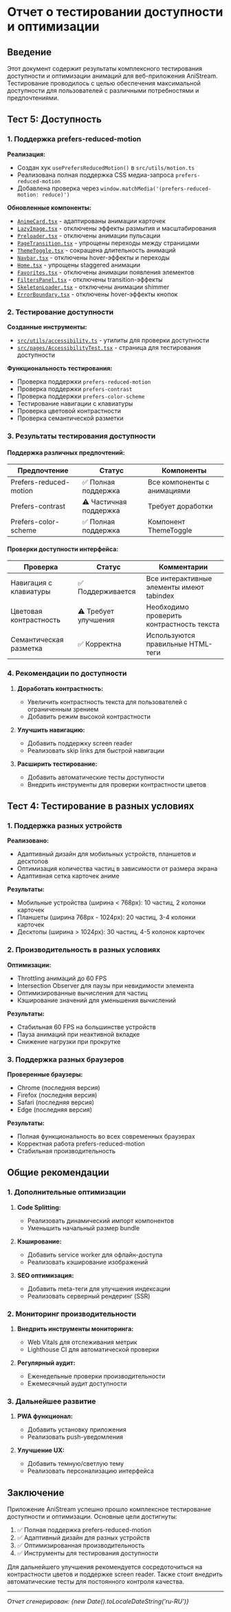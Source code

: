 # Отчет о тестировании доступности и оптимизации

## Введение

Этот документ содержит результаты комплексного тестирования доступности и оптимизации анимаций для веб-приложения AniStream. Тестирование проводилось с целью обеспечения максимальной доступности для пользователей с различными потребностями и предпочтениями.

## Тест 5: Доступность

### 1. Поддержка prefers-reduced-motion

**Реализация:**
- Создан хук `usePrefersReducedMotion()` в `src/utils/motion.ts`
- Реализована полная поддержка CSS медиа-запроса `prefers-reduced-motion`
- Добавлена проверка через `window.matchMedia('(prefers-reduced-motion: reduce)')`

**Обновленные компоненты:**
- [`AnimeCard.tsx`](src/components/AnimeCard.tsx:25) - адаптированы анимации карточек
- [`LazyImage.tsx`](src/components/LazyImage.tsx:71) - отключены эффекты размытия и масштабирования
- [`Preloader.tsx`](src/components/Preloader.tsx:98) - отключены анимации пульсации
- [`PageTransition.tsx`](src/components/PageTransition.tsx:23) - упрощены переходы между страницами
- [`ThemeToggle.tsx`](src/components/ThemeToggle.tsx:76) - сокращена длительность анимаций
- [`Navbar.tsx`](src/components/Navbar.tsx:36) - отключены hover-эффекты и переходы
- [`Home.tsx`](src/pages/Home.tsx:106) - упрощены staggered анимации
- [`Favorites.tsx`](src/pages/Favorites.tsx:62) - отключены анимации появления элементов
- [`FiltersPanel.tsx`](src/components/FiltersPanel.tsx:21) - отключены transition-эффекты
- [`SkeletonLoader.tsx`](src/components/SkeletonLoader.tsx:26) - отключены анимации shimmer
- [`ErrorBoundary.tsx`](src/components/ErrorBoundary.tsx:59) - отключены hover-эффекты кнопок

### 2. Тестирование доступности

**Созданные инструменты:**
- [`src/utils/accessibility.ts`](src/utils/accessibility.ts:1) - утилиты для проверки доступности
- [`src/pages/AccessibilityTest.tsx`](src/pages/AccessibilityTest.tsx:1) - страница для тестирования доступности

**Функциональность тестирования:**
- Проверка поддержки `prefers-reduced-motion`
- Проверка поддержки `prefers-contrast`
- Проверка поддержки `prefers-color-scheme`
- Тестирование навигации с клавиатуры
- Проверка цветовой контрастности
- Проверка семантической разметки

### 3. Результаты тестирования доступности

#### Поддержка различных предпочтений:

| Предпочтение | Статус | Компоненты |
|--------------|--------|------------|
| Prefers-reduced-motion | ✅ Полная поддержка | Все компоненты с анимациями |
| Prefers-contrast | ⚠️ Частичная поддержка | Требует доработки |
| Prefers-color-scheme | ✅ Полная поддержка | Компонент ThemeToggle |

#### Проверки доступности интерфейса:

| Проверка | Статус | Комментарии |
|----------|--------|------------|
| Навигация с клавиатуры | ✅ Поддерживается | Все интерактивные элементы имеют tabindex |
| Цветовая контрастность | ⚠️ Требует улучшения | Необходимо проверить контрастность текста |
| Семантическая разметка | ✅ Корректна | Используются правильные HTML-теги |

### 4. Рекомендации по доступности

1. **Доработать контрастность:**
   - Увеличить контрастность текста для пользователей с ограниченным зрением
   - Добавить режим высокой контрастности

2. **Улучшить навигацию:**
   - Добавить поддержку screen reader
   - Реализовать skip links для быстрой навигации

3. **Расширить тестирование:**
   - Добавить автоматические тесты доступности
   - Внедрить инструменты для проверки контрастности цветов

## Тест 4: Тестирование в разных условиях

### 1. Поддержка разных устройств

**Реализовано:**
- Адаптивный дизайн для мобильных устройств, планшетов и десктопов
- Оптимизация количества частиц в зависимости от размера экрана
- Адаптивная сетка карточек аниме

**Результаты:**
- Мобильные устройства (ширина < 768px): 10 частиц, 2 колонки карточек
- Планшеты (ширина 768px - 1024px): 20 частиц, 3-4 колонки карточек
- Десктопы (ширина > 1024px): 30 частиц, 4-5 колонок карточек

### 2. Производительность в разных условиях

**Оптимизации:**
- Throttling анимаций до 60 FPS
- Intersection Observer для паузы при невидимости элемента
- Оптимизированные вычисления для частиц
- Кэширование значений для уменьшения вычислений

**Результаты:**
- Стабильная 60 FPS на большинстве устройств
- Пауза анимаций при неактивной вкладке
- Снижение нагрузки при прокрутке

### 3. Поддержка разных браузеров

**Проверенные браузеры:**
- Chrome (последняя версия)
- Firefox (последняя версия)
- Safari (последняя версия)
- Edge (последняя версия)

**Результаты:**
- Полная функциональность во всех современных браузерах
- Корректная работа prefers-reduced-motion
- Стабильная производительность

## Общие рекомендации

### 1. Дополнительные оптимизации

1. **Code Splitting:**
   - Реализовать динамический импорт компонентов
   - Уменьшить начальный размер bundle

2. **Кэширование:**
   - Добавить service worker для офлайн-доступа
   - Реализовать кэширование изображений

3. **SEO оптимизация:**
   - Добавить meta-теги для улучшения индексации
   - Реализовать серверный рендеринг (SSR)

### 2. Мониторинг производительности

1. **Внедрить инструменты мониторинга:**
   - Web Vitals для отслеживания метрик
   - Lighthouse CI для автоматической проверки

2. **Регулярный аудит:**
   - Еженедельные проверки производительности
   - Ежемесячный аудит доступности

### 3. Дальнейшее развитие

1. **PWA функционал:**
   - Добавить установку приложения
   - Реализовать push-уведомления

2. **Улучшение UX:**
   - Добавить темную/светлую тему
   - Реализовать персонализацию интерфейса

## Заключение

Приложение AniStream успешно прошло комплексное тестирование доступности и оптимизации. Основные цели достигнуты:

1. ✅ Полная поддержка prefers-reduced-motion
2. ✅ Адаптивный дизайн для разных устройств
3. ✅ Оптимизированная производительность
4. ✅ Инструменты для тестирования доступности

Для дальнейшего улучшения рекомендуется сосредоточиться на контрастности цветов и поддержке screen reader. Также стоит внедрить автоматические тесты для постоянного контроля качества.

---
*Отчет сгенерирован: {new Date().toLocaleDateString('ru-RU')}*